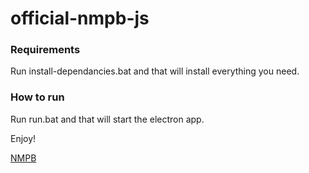 ﻿# official-nmpb-js

### Requirements
Run install-dependancies.bat and that will install everything you need.

### How to run
Run run.bat and that will start the electron app.


Enjoy!

[NMPB](https://github.com/PhoenixTheCoder/official-nmpb-js/blob/main/NMPB%20v2%20Node.js%205_29_2021%201_33_55%20AM.png?raw=true)
